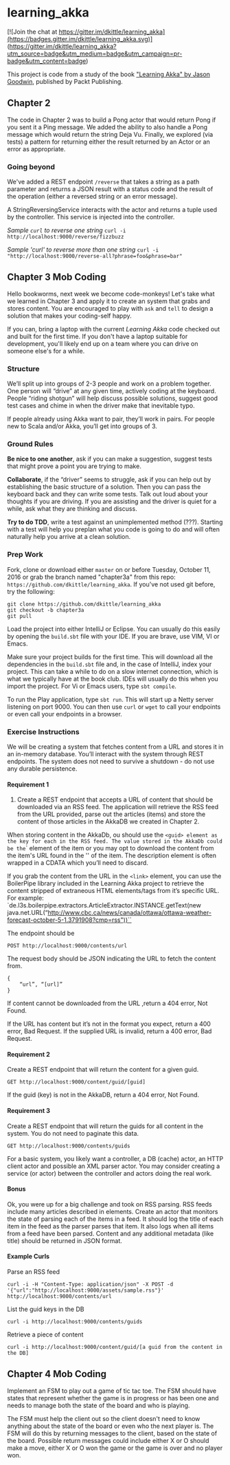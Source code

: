# learning_akka

[![Join the chat at https://gitter.im/dkittle/learning_akka](https://badges.gitter.im/dkittle/learning_akka.svg)]
(https://gitter.im/dkittle/learning_akka?utm_source=badge&utm_medium=badge&utm_campaign=pr-badge&utm_content=badge)

This project is code from a study of the book
["Learning Akka" by Jason Goodwin](https://www.packtpub.com/application-development/learning-akka),
published by Packt Publishing.

## Chapter 2

The code in Chapter 2 was to build a Pong actor that would return Pong if you sent it a Ping message.
We added the ability to also handle a Pong message which would return the string Deja Vu.
Finally, we explored (via tests) a pattern for returning either the result returned by an Actor or an error as
appropriate.

### Going beyond

We've added a REST endpoint `/reverse` that takes a string as a path parameter and returns a JSON result with a
status code and the result of the operation (either a reversed string or an error message).

A StringReversingService interacts with the actor and returns a tuple used by the controller. This service is
injected into the controller.

*Sample `curl` to reverse one string*
```curl -i http://localhost:9000/reverse/fizzbuzz```

*Sample 'curl' to reverse more than one string*
```curl -i "http://localhost:9000/reverse-all?phrase=foo&phrase=bar"```

## Chapter 3 Mob Coding

Hello bookworms, next week we become code-monkeys! Let's take what we learned in Chapter 3 and apply it to create an
system that grabs and stores content. You are encouraged to play with `ask` and `tell` to design a solution that
makes your coding-self happy.

If you can, bring a laptop with the current *Learning Akka* code checked out and built for the first time. If you don't
have a laptop suitable for development, you'll likely end up on a team where you can drive on someone else's for a while.

### Structure
We’ll split up into groups of 2-3 people and work on a problem together. One person will “drive” at any given time,
actively coding at the keyboard. People “riding shotgun” will help discuss possible solutions, suggest good test cases
and chime in when the driver make that inevitable typo.

If people already using Akka want to pair, they’ll work in pairs. For people new to Scala and/or Akka, you’ll get into
groups of 3.

### Ground Rules
**Be nice to one another**, ask if you can make a suggestion, suggest tests that might prove a point you are trying to make.

**Collaborate**, if the “driver” seems to struggle, ask if you can help out by establishing the basic structure of a
solution. Then you can pass the keyboard back and they can write some tests. Talk out loud about your thoughts if you
are driving. If you are assisting and the driver is quiet for a while, ask what they are thinking and discuss.

**Try to do TDD**, write a test against an unimplemented method (???). Starting with a test will help you preplan what
you code is going to do and will often naturally help you arrive at a clean solution.

### Prep Work
Fork, clone or download either `master` on or before Tuesday, October 11, 2016 or grab the branch named "chapter3a" from
 this repo: `https://github.com/dkittle/learning_akka`. If you've not used git before, try the following:
```
git clone https://github.com/dkittle/learning_akka
git checkout -b chapter3a
git pull
```

Load the project into either IntelliJ or Eclipse. You can usually do this easily by opening the `build.sbt` file with
your IDE. If you are brave, use VIM, VI or Emacs.

Make sure your project builds for the first time. This will download all the dependencies in the `build.sbt` file and, in
the case of IntelliJ, index your project. This can take a while to do on a slow internet connection, which is what we
typically have at the book club. IDEs will usually do this when you import the project. For Vi or Emacs users, type
`sbt compile`.

To run the Play application, type `sbt run`. This will start up a Netty server listening on port 9000. You can then use
`curl` or `wget` to call your endpoints or even call your endpoints in a browser.

### Exercise Instructions
We will be creating a system that fetches content from a URL and stores it in an in-memory database. You’ll interact
with the system through REST endpoints. The system does not need to survive a shutdown - do not use any durable persistence.

#### Requirement 1
1) Create a REST endpoint that accepts a URL of content that should be downloaded via an RSS feed. The application will
retrieve the RSS feed from the URL provided, parse out the articles (items) and store the content of those articles in
the AkkaDB we created in Chapter 2.

When storing content in the AkkaDb, ou should use the `<guid> element as the key for each `<item>` in the RSS feed. The value
stored in the AkkaDb could be the `<description>` element of the item or you may opt to download the content from the
item's URL found in the '<link>' of the item. The description element is often wrapped in a CDATA which you’ll need to discard.

If you grab the content from the URL in the `<link>` element, you can use the BoilerPipe library included in the Learning
Akka project to retrieve the content stripped of extraneous HTML elements/tags from it’s specific URL. For example:
`de.l3s.boilerpipe.extractors.ArticleExtractor.INSTANCE.getText(new java.net.URL(“http://www.cbc.ca/news/canada/ottawa/ottawa-weather-forecast-october-5-1.3791908?cmp=rss"))``

The endpoint should be
```
POST http://localhost:9000/contents/url
```

The request body should be JSON indicating the URL to fetch the content from.
```
{
    “url”, “[url]”
}
```

If content cannot be downloaded from the URL ,return a 404 error, Not Found.

If the URL has content but it’s not in the format you expect, return a 400 error, Bad Request. If the supplied URL is invalid, return a 400 error, Bad Request.

#### Requirement 2
Create a REST endpoint that will return the content for a given guid.
```
GET http://localhost:9000/content/guid/[guid]
```

If the guid (key) is not in the AkkaDB, return a 404 error, Not Found.

#### Requirement 3
Create a REST endpoint that will return the guids for all content in the system. You do not need to paginate this data.
```
GET http://localhost:9000/contents/guids
```

For a basic system, you likely want a controller, a DB (cache) actor, an HTTP client actor and possible an XML parser actor. You may consider creating a service (or actor) between the controller and actors doing the real work.

#### Bonus
Ok, you were up for a big challenge and took on RSS parsing. RSS feeds include many articles described in <item> elements.
Create an actor that monitors the state of parsing each of the items in a feed. It should log the title of each item in
the feed as the parser parses that item. It also logs when all items from a feed have been parsed.  Content and any
additional metadata (like title) should be returned in JSON format.


#### Example Curls

Parse an RSS feed
```
curl -i -H "Content-Type: application/json" -X POST -d '{"url":"http://localhost:9000/assets/sample.rss"}' http://localhost:9000/contents/url
```

List the guid keys in the DB
```
curl -i http://localhost:9000/contents/guids
```

Retrieve a piece of content
```
curl -i http://localhost:9000/content/guid/[a guid from the content in the DB]
```

## Chapter 4 Mob Coding

Implement an FSM to play out a game of tic tac toe. The FSM should have states that represent whether the game is in
progress or has been one and needs to manage both the state of the board and who is playing.

The FSM must help the client out so the client doesn't need to know anything about the state of the board or even who
the next player is. The FSM will do this by returning messages to the client, based on the state of the board. Possible
return messages could include either X or O should make a move, either X or O won the game or the game is over and no
player won.

